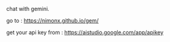 chat with gemini.

go to : https://nimonx.github.io/gem/

get your api key from : https://aistudio.google.com/app/apikey

